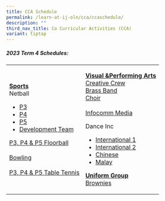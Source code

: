 ```yaml
---
title: CCA Schedule
permalink: /learn-at-ij-oln/cca/ccaschedule/
description: ""
third_nav_title: Co Curricular Activities (CCA)
variant: tiptap
---
```

<h5>2023 Term 4 Schedules:</h5>
<table>
<tbody>
<tr>
<td>
<p><strong><u>Sports<br></u></strong>Netball</p>
<ul>
<li><a href="/files/2023CCASchedules/T4/t4 - p3 netball.pdf" target="_blank" rel="noopener">P3</a></li>
<li><a href="/files/2023CCASchedules/T4/t4 - p4 netball.pdf" target="_blank" rel="noopener">P4</a></li>
<li><a href="/files/2023CCASchedules/T4/t4 - p5 netball.pdf" target="_blank" rel="noopener">P5</a></li>

<li><a href="/files/2023CCASchedules/T4/t4 - netball developmental team.pdf" target="_blank" rel="noopener">Development Team</a></li>
</ul>
<p><a href="/files/2023CCASchedules/T4/t4 - p3_p4_p5 floorball.pdf" target="_blank" rel="noopener">P3, P4 &amp; P5 Floorball</a><br><br>
	<a href="/files/2023CCASchedules/T4/t4 - bowling.pdf" target="_blank" rel="noopener">Bowling</a><br><br>
	<a href="/files/2023CCASchedules/T4/t4 - table tennis.pdf" target="_blank" rel="noopener">P3, P4 &amp;  P5 Table Tennis</a></p>
</td>
<td>
<p><strong><u>Visual &amp;Performing Arts<br></u></strong><a href="/files/2023CCASchedules/T4/t4 - creative crew r1.pdf" target="_blank" rel="noopener">Creative Crew</a><br>
	<a href="/files/2023CCASchedules/T4/t4 - brass band.pdf" target="_blank" rel="noopener">Brass Band</a><br>
	<a href="/files/2023CCASchedules/T4/t4 - choir.pdf" target="_blank" rel="noopener">Choir</a><br><br>
<a href="/files/2023CCASchedules/T4/t4 - infocomm media_r1.pdf" target="_blank" rel="noopener">Infocomm Media</a>	
</p>
<p>Dance Inc</p>
<ul>
<li><a href="/files/2023CCASchedules/T4/t4 - dance inc 1.pdf" target="_blank" rel="noopener">International 1</a></li>
<li><a href="/files/2023CCASchedules/T4/t4 - dance inc 2.pdf" target="_blank" rel="noopener">International 2</a></li>
<li><a href="/files/2023CCASchedules/T4/t4 - dance inc 3.pdf" target="_blank" rel="noopener">Chinese</a></li>
<li><a href="/files/2023CCASchedules/T4/t4 - dance inc 4.pdf" target="_blank" rel="noopener">Malay</a></li>
</ul>
<p><strong><u>Uniform Group<br></u></strong><a href="/files/2023CCASchedules/T4/t4 - brownies.pdf" target="_blank" rel="noopener">Brownies</a></p>
</td>
</tr>
</tbody>
</table>